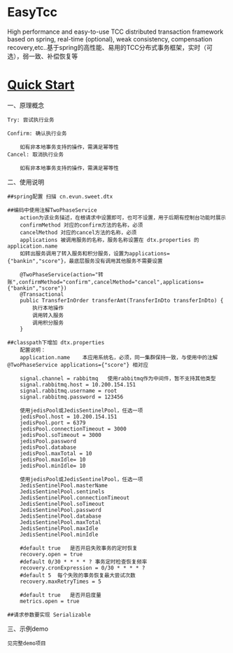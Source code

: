 # EasyTcc
High performance and easy-to-use TCC distributed transaction framework based on spring, real-time (optional), weak consistency, compensation recovery,etc..基于spring的高性能、易用的TCC分布式事务框架，实时（可选），弱一致、补偿恢复等 

# [Quick Start](https://github.com/HiFangfangXu/EasyTcc/wiki/Quick-Start)

一、原理概念
	
	Try: 尝试执行业务

	Confirm: 确认执行业务

		如有非本地事务支持的操作，需满足幂等性
	Cancel: 取消执行业务

		如有非本地事务支持的操作，需满足幂等性

二、使用说明

	##spring配置 扫描 cn.evun.sweet.dtx
	
	##编码中使用注解TwoPhaseService
		action为该业务描述，在根请求中设置即可，也可不设置，用于后期有控制台功能时展示
		confirmMethod 对应的confirm方法的名称，必须
		cancelMethod 对应的cancel方法的名称，必须
		applications 被调用服务的名称，服务名称设置在 dtx.properties 的 application.name
		如转出服务调用了转入服务和积分服务，设置为applications={"bankin","score"}，最底层服务没有调用其他服务不需要设置
	
		@TwoPhaseService(action="转账",confirmMethod="confirm",cancelMethod="cancel",applications={"bankin","score"})
		@Transactional
		public TransferInOrder transferAmt(TransferInDto transferInDto) {
			执行本地操作
			调用转入服务
			调用积分服务
		}
		
	##classpath下增加 dtx.properties
	 	配置说明：
	 	application.name	本应用系统名，必须，同一集群保持一致，与使用中的注解 @TwoPhaseService applications={"score"} 相对应

		signal.channel = rabbitmq	使用rabbitmq作为中间件，暂不支持其他类型
		signal.rabbitmq.host = 10.200.154.151
		signal.rabbitmq.username = root
		signal.rabbitmq.password = 123456
		
		使用jedisPool或JedisSentinelPool，任选一项
		jedisPool.host = 10.200.154.151
		jedisPool.port = 6379
		jedisPool.connectionTimeout = 3000
		jedisPool.soTimeout = 3000
		jedisPool.password
		jedisPool.database
		jedisPool.maxTotal = 10
		jedisPool.maxIdle= 10
		jedisPool.minIdle= 10
		
		使用jedisPool或JedisSentinelPool，任选一项
		JedisSentinelPool.masterName
		JedisSentinelPool.sentinels
		JedisSentinelPool.connectionTimeout
		JedisSentinelPool.soTimeout
		JedisSentinelPool.password
		JedisSentinelPool.database
		JedisSentinelPool.maxTotal
		JedisSentinelPool.maxIdle
		JedisSentinelPool.minIdle
		
		#default true	是否开启失败事务的定时恢复
		recovery.open = true
		#default 0/30 * * * * ?	事务定时检查恢复频率
		recovery.cronExpression = 0/30 * * * * ?
		#default 5	每个失败的事务恢复最大尝试次数
		recovery.maxRetryTimes = 5
		
		#default true	是否开启度量
		metrics.open = true

	##请求参数要实现 Serializable

三、示例demo
	
	见完整demo项目

